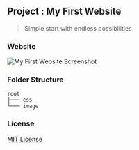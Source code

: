 ## Project : My First Website

> Simple start with endless possibilities

### Website

![My First Website Screenshot](screenshot.png)

### Folder Structure

```
root
├─── css
└─── image
```

### License

[MIT License](license)